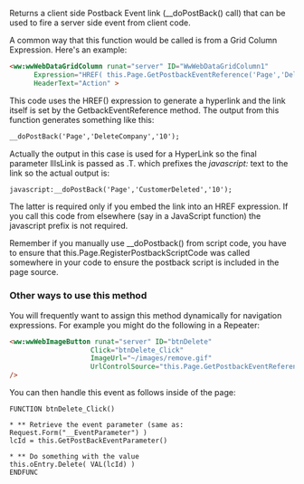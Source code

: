 ﻿Returns a client side Postback Event link (__doPostBack() call) that can be used to fire a server side event from client code.

A common way that this function would be called is from a Grid Column Expression. Here's an example:

```html
<ww:wwWebDataGridColumn runat="server" ID="WwWebDataGridColumn1" 
      Expression="HREF( this.Page.GetPostbackEventReference('Page','DeleteCompany',Trans(pk),.t.) ,[Delete])" 
      HeaderText="Action" >
```

This code uses the HREF() expression to generate a hyperlink and the link itself is set by the GetbackEventReference method. The output from this function generates something like this:

```html
__doPostBack('Page','DeleteCompany','10');
```

Actually the output in this case is used for a HyperLink so the final parameter llIsLink is passed as .T. which prefixes the *javascript:* text to the link so the actual output is:

```html
javascript:__doPostBack('Page','CustomerDeleted','10');
```

The latter is required only if you embed the link into an HREF expression. If you call this code from elsewhere (say in a JavaScript function) the javascript prefix is not required.

Remember if you manually use __doPostback() from script code, you have to ensure that this.Page.RegisterPostbackScriptCode was called somewhere in your code to ensure the postback script is included in the page source.

### Other ways to use this method
You will frequently want to assign this method dynamically for navigation expressions. For example you might do the following in a Repeater:

```html
<ww:wwWebImageButton runat="server" ID="btnDelete" 
                    Click="btnDelete_Click"
                    ImageUrl="~/images/remove.gif"
                    UrlControlSource="this.Page.GetPostbackEventReference('Page','btnDelete_Click',TRANS(pk),.T.)"
/>
```

You can then handle this event as follows inside of the page:

```foxpro
FUNCTION btnDelete_Click()

* ** Retrieve the event parameter (same as: Request.Form("__EventParameter") )
lcId = this.GetPostBackEventParameter()

* ** Do something with the value
this.oEntry.Delete( VAL(lcId) )
ENDFUNC
```